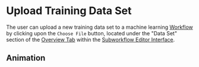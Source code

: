 # Upload Training Data Set

The user can upload a new training data set to a machine learning [Workflow](../../workflows/overview.md) by clicking upon the `Choose File` button, located under the "Data Set" section of the [Overview Tab](../../workflow-designer/subworkflow-editor/overview-tab.md) within the [Subworkflow Editor Interface](../../workflow-designer/subworkflow-editor/overview.md).

## Animation
